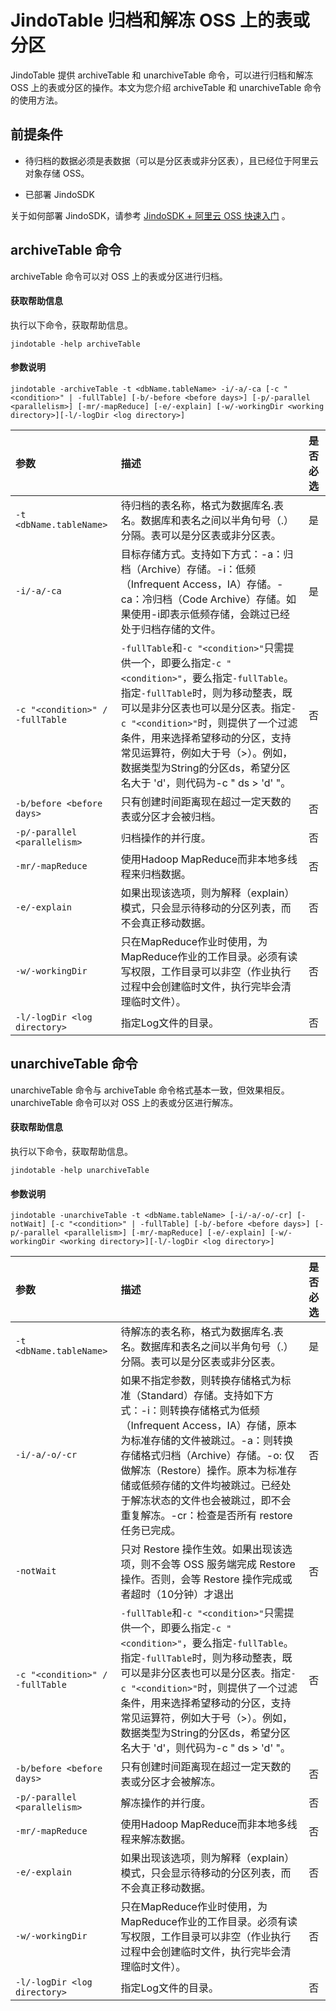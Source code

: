 # JindoTable 归档和解冻 OSS 上的表或分区

JindoTable 提供 archiveTable 和 unarchiveTable 命令，可以进行归档和解冻 OSS 上的表或分区的操作。本文为您介绍 archiveTable 和 unarchiveTable 命令的使用方法。

## 前提条件

* 待归档的数据必须是表数据（可以是分区表或非分区表），且已经位于阿里云对象存储 OSS。

* 已部署 JindoSDK

关于如何部署 JindoSDK，请参考 [JindoSDK + 阿里云 OSS 快速入门](/docs/user/4.x/4.3.0/oss/jindosdk_quickstart.md) 。

## archiveTable 命令

archiveTable 命令可以对 OSS 上的表或分区进行归档。

#### 获取帮助信息

执行以下命令，获取帮助信息。

```
jindotable -help archiveTable
```

#### 参数说明

```
jindotable -archiveTable -t <dbName.tableName> -i/-a/-ca [-c "<condition>" | -fullTable] [-b/-before <before days>] [-p/-parallel <parallelism>] [-mr/-mapReduce] [-e/-explain] [-w/-workingDir <working directory>][-l/-logDir <log directory>]
```


| 参数 | 描述 | 是否必选 |
| :--- | :--- | :--- |
| `-t <dbName.tableName>` | 待归档的表名称，格式为数据库名.表名。数据库和表名之间以半角句号（.）分隔。表可以是分区表或非分区表。 | 是|
| `-i/-a/-ca` | 目标存储方式。支持如下方式：-a：归档（Archive）存储。-i：低频 （Infrequent Access，IA）存储。-ca：冷归档（Code Archive）存储。如果使用-i即表示低频存储，会跳过已经处于归档存储的文件。 | 是 |
| `-c "<condition>" / -fullTable` | `-fullTable`和`-c "<condition>"`只需提供一个，即要么指定`-c "<condition>"`，要么指定`-fullTable`。指定`-fullTable`时，则为移动整表，既可以是非分区表也可以是分区表。指定`-c "<condition>"`时，则提供了一个过滤条件，用来选择希望移动的分区，支持常见运算符，例如大于号（>）。例如，数据类型为String的分区ds，希望分区名大于 'd'，则代码为-c " ds > 'd' "。 | 否 |
| `-b/before <before days>` | 只有创建时间距离现在超过一定天数的表或分区才会被归档。 | 否 |
| `-p/-parallel <parallelism>` | 归档操作的并行度。 | 否 |
| `-mr/-mapReduce` | 使用Hadoop MapReduce而非本地多线程来归档数据。| 否 |
| `-e/-explain`| 如果出现该选项，则为解释（explain）模式，只会显示待移动的分区列表，而不会真正移动数据。 | 否 |
| `-w/-workingDir` | 只在MapReduce作业时使用，为MapReduce作业的工作目录。必须有读写权限，工作目录可以非空（作业执行过程中会创建临时文件，执行完毕会清理临时文件）。 | 否 |
| `-l/-logDir <log directory>` | 指定Log文件的目录。 | 否 |


## unarchiveTable 命令

unarchiveTable 命令与 archiveTable 命令格式基本一致，但效果相反。unarchiveTable 命令可以对 OSS 上的表或分区进行解冻。

#### 获取帮助信息

执行以下命令，获取帮助信息。

```
jindotable -help unarchiveTable
```

#### 参数说明

```
jindotable -unarchiveTable -t <dbName.tableName> [-i/-a/-o/-cr] [-notWait] [-c "<condition>" | -fullTable] [-b/-before <before days>] [-p/-parallel <parallelism>] [-mr/-mapReduce] [-e/-explain] [-w/-workingDir <working directory>][-l/-logDir <log directory>]
```

| 参数 | 描述 | 是否必选 |
| :--- | :--- | :--- |
| `-t <dbName.tableName>` | 待解冻的表名称，格式为数据库名.表名。数据库和表名之间以半角句号（.）分隔。表可以是分区表或非分区表。 | 是|
| `-i/-a/-o/-cr` | 如果不指定参数，则转换存储格式为标准（Standard）存储。支持如下方式：-i：则转换存储格式为低频（Infrequent Access，IA）存储，原本为标准存储的文件被跳过。-a：则转换存储格式归档（Archive）存储。-o: 仅做解冻（Restore）操作。原本为标准存储或低频存储的文件均被跳过。已经处于解冻状态的文件也会被跳过，即不会重复解冻。-cr：检查是否所有 restore 任务已完成。| 否 |
| `-notWait` | 只对 Restore 操作生效。如果出现该选项，则不会等 OSS 服务端完成 Restore 操作。否则，会等 Restore 操作完成或者超时（10分钟）才退出 | 否 |
| `-c "<condition>" / -fullTable` | `-fullTable`和`-c "<condition>"`只需提供一个，即要么指定`-c "<condition>"`，要么指定`-fullTable`。指定`-fullTable`时，则为移动整表，既可以是非分区表也可以是分区表。指定`-c "<condition>"`时，则提供了一个过滤条件，用来选择希望移动的分区，支持常见运算符，例如大于号（>）。例如，数据类型为String的分区ds，希望分区名大于 'd'，则代码为-c " ds > 'd' "。 | 否 |
| `-b/before <before days>` | 只有创建时间距离现在超过一定天数的表或分区才会被解冻。 | 否 |
| `-p/-parallel <parallelism>` | 解冻操作的并行度。 | 否 |
| `-mr/-mapReduce` | 使用Hadoop MapReduce而非本地多线程来解冻数据。| 否 |
| `-e/-explain`| 如果出现该选项，则为解释（explain）模式，只会显示待移动的分区列表，而不会真正移动数据。 | 否 |
| `-w/-workingDir` | 只在MapReduce作业时使用，为MapReduce作业的工作目录。必须有读写权限，工作目录可以非空（作业执行过程中会创建临时文件，执行完毕会清理临时文件）。 | 否 |
| `-l/-logDir <log directory>` | 指定Log文件的目录。 | 否 |